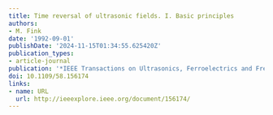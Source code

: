 ```yaml
---
title: Time reversal of ultrasonic fields. I. Basic principles
authors:
- M. Fink
date: '1992-09-01'
publishDate: '2024-11-15T01:34:55.625420Z'
publication_types:
- article-journal
publication: '*IEEE Transactions on Ultrasonics, Ferroelectrics and Frequency Control*'
doi: 10.1109/58.156174
links:
- name: URL
  url: http://ieeexplore.ieee.org/document/156174/
---
```

